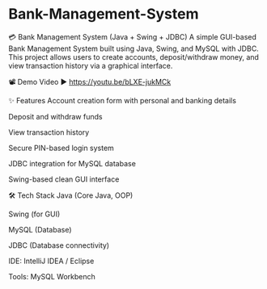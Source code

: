 # Bank-Management-System
💳 Bank Management System (Java + Swing + JDBC)
A simple GUI-based Bank Management System built using Java, Swing, and MySQL with JDBC. This project allows users to create accounts, deposit/withdraw money, and view transaction history via a graphical interface.

📽️ Demo Video
▶️ https://youtu.be/bLXE-jukMCk

✨ Features
Account creation form with personal and banking details

Deposit and withdraw funds

View transaction history

Secure PIN-based login system

JDBC integration for MySQL database

Swing-based clean GUI interface

🛠️ Tech Stack
Java (Core Java, OOP)

Swing (for GUI)

MySQL (Database)

JDBC (Database connectivity)

IDE: IntelliJ IDEA / Eclipse

Tools: MySQL Workbench
